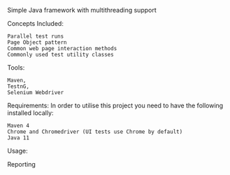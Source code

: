 Simple Java framework with multithreading support

Concepts Included: 

    Parallel test runs
    Page Object pattern
    Common web page interaction methods
    Commonly used test utility classes

Tools:

    Maven,
    TestnG,
    Selenium Webdriver

Requirements:
    In order to utilise this project you need to have the following installed locally:

    Maven 4
    Chrome and Chromedriver (UI tests use Chrome by default)
    Java 11


Usage:


Reporting
